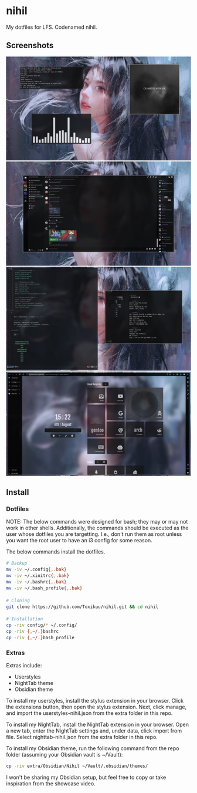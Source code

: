 # nihil
My dotfiles for LFS. Codenamed nihil.

## Screenshots
![Music](https://github.com/Toxikuu/nihil/blob/main/screenshots/1.png)
![Discord](https://github.com/Toxikuu/nihil/blob/main/screenshots/2.png)
![Neovim](https://github.com/Toxikuu/nihil/blob/main/screenshots/3.png)
![Browser](https://github.com/Toxikuu/nihil/blob/main/screenshots/4.png)

## Install
### Dotfiles
NOTE: The below commands were designed for bash; they may or may not work in other shells. Additionally, the commands should be executed as the user whose dotfiles you are targetting. I.e., don't run them as root unless you want the root user to have an i3 config for some reason.

The below commands install the dotfiles.
```bash
# Backup
mv -iv ~/.config{,.bak}
mv -iv ~/.xinitrc{,.bak}
mv -iv ~/.bashrc{,.bak}
mv -iv ~/.bash_profile{,.bak}

# Cloning
git clone https://github.com/Toxikuu/nihil.git && cd nihil

# Installation
cp -riv config/* ~/.config/
cp -riv {,~/.}bashrc
cp -riv {,~/.}bash_profile
```

### Extras
Extras include:
- Userstyles
- NightTab theme
- Obsidian theme

To install my userstyles, install the stylus extension in your browser. Click the extensions button, then open the stylus extension. Next, click manage, and import the userstyles-nihil.json from the extra folder in this repo.

To install my NightTab, install the NightTab extension in your browser. Open a new tab, enter the NightTab settings and, under data, click import from file. Select nighttab-nihil.json from the extra folder in this repo.

To install my Obsidian theme, run the following command from the repo folder (assuming your Obsidian vault is ~/Vault):
```bash
cp -riv extra/Obsidian/Nihil ~/Vault/.obsidian/themes/
```

I won't be sharing my Obsidian setup, but feel free to copy or take inspiration from the showcase video.
